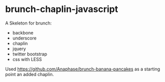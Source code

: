 brunch-chaplin-javascript
=========================

A Skeleton for brunch:

 - backbone
 - underscore
 - chaplin
 - jquery
 - twitter bootstrap
 - css with LESS
 
Used https://github.com/Anaphase/brunch-banana-pancakes as a starting point an added chaplin.